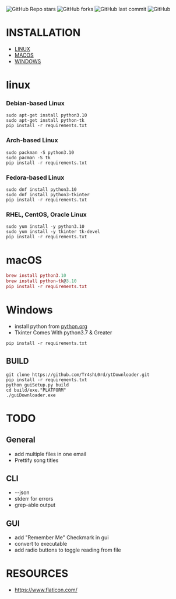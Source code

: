 ![GitHub Repo stars](https://img.shields.io:/github/stars/Tr4shL0rd/ytDownloader?style=for-the-badge)
![GitHub forks](https://img.shields.io:/github/forks/Tr4shL0rd/ytDownloader?style=for-the-badge)
![GitHub last commit](https://img.shields.io:/github/last-commit/Tr4shL0rd/ytDownloader?style=for-the-badge)
![GitHub](https://img.shields.io:/github/license/Tr4shL0rd/ytDownloader?style=for-the-badge)

# INSTALLATION

* [LINUX](README.md#linux)
* [MACOS](README.md#macOS)
* [WINDOWS](README.md#Windows)

# linux

### Debian-based Linux

``` debian-linux
sudo apt-get install python3.10
sudo apt-get install python-tk
pip install -r requirements.txt
```

### Arch-based Linux

``` arch-linux
sudo packman -S python3.10
sudo pacman -S tk
pip install -r requirements.txt
```

### Fedora-based Linux

``` fedora-linux
sudo dnf install python3.10
sudo dnf install python3-tkinter
pip install -r requirements.txt
```

### RHEL, CentOS, Oracle Linux

``` rhel centos oracle Linux
sudo yum install -y python3.10
sudo yum install -y tkinter tk-devel
pip install -r requirements.txt
```

# macOS

``` mac
brew install python3.10
brew install python-tk@3.10
pip install -r requirements.txt
```

# Windows

* install python from [python.org](https://www.python.org/downloads/)
* Tkinter Comes With python3.7 & Greater

``` windows
pip install -r requirements.txt
```

## BUILD

``` _
git clone https://github.com/Tr4shL0rd/ytDownloader.git
pip install -r requirements.txt
python guiSetup.py build
cd build/exe."PLATFORM"
./guiDownloader.exe
```

# TODO

## General

* add multiple files in one email
* Prettify song titles

## CLI

* --json
* stderr for errors
* grep-able output

## GUI

* add "Remember Me" Checkmark in gui
* convert to executable
* add radio buttons to toggle reading from file

# RESOURCES

* <https://www.flaticon.com/>
